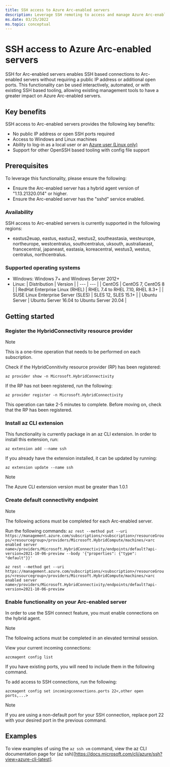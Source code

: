 ```yaml
---
title: SSH access to Azure Arc-enabled servers
description: Leverage SSH remoting to access and manage Azure Arc-enabled servers.
ms.date: 03/25/2022
ms.topic: conceptual
---
```


# SSH access to Azure Arc-enabled servers
SSH for Arc-enabled servers enables SSH based connections to Arc-enabled servers without requiring a public IP address or additional open ports.
This functionality can be used interactively, automated, or with existing SSH based tooling,
allowing existing management tools to have a greater impact on Azure Arc-enabled servers.

## Key benefits
SSH access to Arc-enabled servers provides the following key benefits:
 - No public IP address or open SSH ports required
 - Access to Windows and Linux machines
 - Ability to log-in as a local user or an [Azure user (Linux only)](..\..\active-directory\devices\howto-vm-sign-in-azure-ad-linux.md)
 - Support for other OpenSSH based tooling with config file support

## Prerequisites
To leverage this functionality, please ensure the following: 
 - Ensure the Arc-enabled server has a hybrid agent version of "1.13.21320.014" or higher.
 - Ensure the Arc-enabled server has the "sshd" service enabled.

### Availability
SSH access to Arc-enabled servers is currently supported in the following regions:
- eastus2euap, eastus, eastus2, westus2, southeastasia, westeurope, northeurope, westcentralus, southcentralus, uksouth, australiaeast, francecentral, japaneast, eastasia, koreacentral, westus3, westus, centralus, northcentralus.

### Supported operating systems
 - Windows: Windows 7+ and Windows Server 2012+
 - Linux: 
    | Distribution | Version |
    | --- | --- |
    | CentOS | CentOS 7, CentOS 8 |
    | RedHat Enterprise Linux (RHEL) | RHEL 7.4 to RHEL 7.10, RHEL 8.3+ |
    | SUSE Linux Enterprise Server (SLES) | SLES 12, SLES 15.1+ |
    | Ubuntu Server | Ubuntu Server 16.04 to Ubuntu Server 20.04 |

## Getting started
### Register the HybridConnectivity resource provider
> [!NOTE]
> This is a one-time operation that needs to be performed on each subscription.

Check if the HybridConnitivity resource provider (RP) has been registered:

```az provider show -n Microsoft.HybridConnectivity```

If the RP has not been registered, run the following:

```az provider register -n Microsoft.HybridConnectivity```

This operation can take 2-5 minutes to complete.  Before moving on, check that the RP has been registered.

### Install az CLI extension
This functionality is currently package in an az CLI extension.
In order to install this extension, run:

```az extension add --name ssh```

If you already have the extension installed, it can be updated by running:

```az extension update --name ssh```

> [!NOTE]
> The Azure CLI extension version must be greater than 1.0.1

### Create default connectivity endpoint
> [!NOTE]
> The following actions must be completed for each Arc-enabled server.

Run the following commands:
 ```az rest --method put --uri https://management.azure.com/subscriptions/<subscription>/resourceGroups/<resourcegroup>/providers/Microsoft.HybridCompute/machines/<arc enabled server name>/providers/Microsoft.HybridConnectivity/endpoints/default?api-version=2021-10-06-preview --body '{"properties": {"type": "default"}}'```

 ```az rest --method get --uri https://management.azure.com/subscriptions/<subscription>/resourceGroups/<resourcegroup>/providers/Microsoft.HybridCompute/machines/<arc enabled server name>/providers/Microsoft.HybridConnectivity/endpoints/default?api-version=2021-10-06-preview```


### Enable functionality on your Arc-enabled server
In order to use the SSH connect feature, you must enable connections on the hybrid agent.

> [!NOTE]
> The following actions must be completed in an elevated terminal session.

View your current incoming connections:

```azcmagent config list```

If you have existing ports, you will need to include them in the following command.

To add access to SSH connections, run the following:

```azcmagent config set incomingconnections.ports 22<,other open ports,...>```

> [!NOTE]
> If you are using a non-default port for your SSH connection, replace port 22 with your desired port in the previous command.

## Examples
To view examples of using the ```az ssh vm``` command, view the az CLI documentation page for (az ssh)[https://docs.microsoft.com/cli/azure/ssh?view=azure-cli-latest].